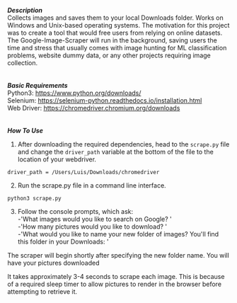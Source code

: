 
***Description*** <br />
Collects images and saves them to your local Downloads folder. Works on Windows and Unix-based operating systems. The motivation for this project was to create a tool that would free users from relying on online datasets. The Google-Image-Scraper will run in the background, saving users the time and stress that usually comes with image hunting for ML classification problems, website dummy data, or any other projects requiring image collection. <br /><br /><br />
***Basic Requirements*** <br />
Python3: https://www.python.org/downloads/ <br />
Selenium: https://selenium-python.readthedocs.io/installation.html <br />
Web Driver: https://chromedriver.chromium.org/downloads <br /><br /><br />
***How To Use*** <br />
1. After downloading the required dependencies, head to the <code>scrape.py</code> file and change the <code>driver_path</code> variable at the bottom of the file to the location of your webdriver. 

<code>driver_path = /Users/Luis/Downloads/chromedriver</code>

2. Run the scrape.py file in a command line interface.

<code>python3 scrape.py</code>

3. Follow the console prompts, which ask:<br />
-'What images would you like to search on Google? '<br />
-'How many pictures would you like to download? '<br />
-'What would you like to name your new folder of images? You'll find this folder in your Downloads: '<br />

The scraper will begin shortly after specifying the new folder name. You will have your pictures downloaded<br />

It takes approximately 3-4 seconds to scrape each image. This is because of a required sleep timer to allow pictures to render in the browser before attempting to retrieve it. 


